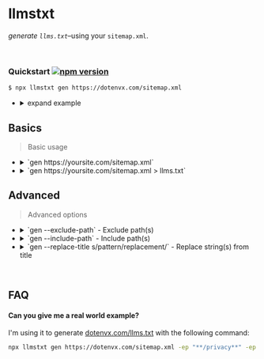 # llmstxt

*generate `llms.txt`*–using your `sitemap.xml`.

&nbsp;

### Quickstart [![npm version](https://img.shields.io/npm/v/llmstxt.svg)](https://www.npmjs.com/package/llmstxt)

```sh
$ npx llmstxt gen https://dotenvx.com/sitemap.xml
```

* <details><summary>expand example</summary><br>

  ```
  $ npx llmstxt gen https://dotenvx.com/sitemap.xml
  - [dotenvx run -f](https://dotenvx.com/docs/advanced/run-f.html): Compose multiple .env files for environment variables loading, as you need.
  - [dotenvx run --log-level](https://dotenvx.com/docs/advanced/run-log-level.html): Set `--log-level` to whatever you wish.
  - [dotenvx run --env HELLO=String](https://dotenvx.com/docs/advanced/run-overload.html): Override existing env variables. These can be variables already on your machine or variables loaded as files consecutively. The last variable seen will 'win'.
  - [dotenvx run --quiet](https://dotenvx.com/docs/advanced/run-quiet.html): Use `--quiet` to suppress all output (except errors).
  - [dotenvx run - Shell Expansion](https://dotenvx.com/docs/advanced/run-shell-expansion.html): Prevent your shell from expanding inline `$VARIABLES` before dotenvx has a chance to inject them. Use a subshell.
  ...
  ```

</details>

## Basics

> Basic usage
>

* <details><summary>`gen https://yoursite.com/sitemap.xml`</summary><br>

  Outputs to stdout.

  ```sh
  $ llmstxt gen https://dotenvx.com/sitemap.xml
  - [dotenvx run -f](https://dotenvx.com/docs/advanced/run-f.html): Compose multiple .env files for environment variables loading, as you need.
  - [dotenvx run --log-level](https://dotenvx.com/docs/advanced/run-log-level.html): Set `--log-level` to whatever you wish.
  - [dotenvx run --quiet](https://dotenvx.com/docs/advanced/run-quiet.html): Use `--quiet` to suppress all output (except errors).
  ...
  ```

  </details>
* <details><summary>`gen https://yoursite.com/sitemap.xml > llms.txt`</summary><br>

  Write to file.

  ```sh
  $ llmstxt gen https://dotenvx.com/sitemap.xml > llms.txt
  ```

  </details>

## Advanced

> Advanced options
>

* <details><summary>`gen --exclude-path` - Exclude path(s)</summary><br>

  Exclude paths from generation.

  ```sh
  # exclude all blog posts
  $ llmstxt gen https://dotenvx.com/sitemap.xml --exclude-path "**/blog/**"

  # exclude all docs
  $ llmstxt gen https://dotenvx.com/sitemap.xml --exclude-path "**/docs/**"

  # exclude privacy and terms
  $ llmstxt gen https://dotenvx.com/sitemap.xml -ep "**/privacy**" -ep "**/terms**"
  ```

  </details>
* <details><summary>`gen --include-path` - Include path(s)</summary><br>

  Include paths for generation.

  ```sh
  # include all docs only
  $ llmstxt gen https://dotenvx.com/sitemap.xml --include-path "**/docs/**"

  # include all blogs only
  $ llmstxt gen https://dotenvx.com/sitemap.xml -ip "**/blog/**"
  ```

  </details>
* <details><summary>`gen --replace-title s/pattern/replacement/` - Replace string(s) from title</summary><br>

  Use `--replace-title` to remove redundant text from your page titles. For example, dotenvx's titles all end with `| dotenvx`. I want to replace those with empty string.

  ```sh
  $ llmstxt gen https://dotenvx.com/sitemap.xml --replace-title 's/\| dotenvx//'
  ```

  </details>

&nbsp;

## FAQ

#### Can you give me a real world example?

I'm using it to generate [dotenvx.com/llms.txt](https://dotenvx.com/llms.txt) with the following command:

```sh
npx llmstxt gen https://dotenvx.com/sitemap.xml -ep "**/privacy**" -ep "**/terms**" -ep "**/blog/**" -ep "**/stats/**" -ep "**/support/**" -rt 's/\| dotenvx//' > llms.txt
```

